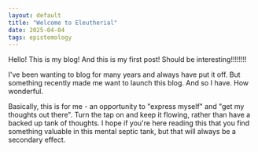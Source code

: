 ```yaml
---
layout: default
title: "Welcome to Eleutherial"
date: 2025-04-04
tags: epistemology
---
```


Hello! This is my blog! And this is my first post! Should be interesting!!!!!!!!


I've been wanting to blog for many years and always have put it off. But something recently made me want to launch this blog. And so I have. How wonderful. 

Basically, this is for me - an opportunity to "express myself" and "get my thoughts out there". Turn the tap on and keep it flowing, rather than have a backed up tank of thoughts. I hope if you're here reading this that you find something valuable in this mental septic tank, but that will always be a secondary effect. 
